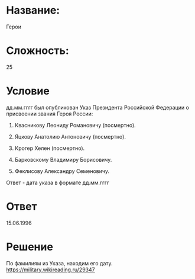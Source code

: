 # Название: 
Герои

# Сложность: 
25

# Условие
дд.мм.гггг был опубликован Указ Президента Российской Федерации о присвоении звания Героя России:

1. Квасникову Леониду Романовичу (посмертно).

2. Яцкову Анатолию Антоновичу (посмертно).

3. Крогер Хелен (посмертно).

4. Барковскому Владимиру Борисовичу.

5. Феклисову Александру Семеновичу.

Ответ - дата указа в формате дд.мм.гггг

# Ответ
15.06.1996

# Решение
По фамилиям из Указа, находим его дату. https://military.wikireading.ru/29347
